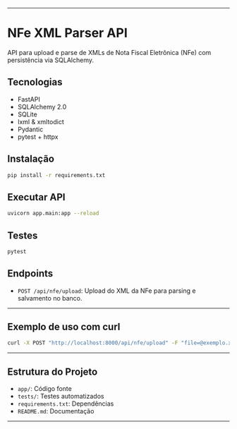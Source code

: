 
---
# NFe XML Parser API

API para upload e parse de XMLs de Nota Fiscal Eletrônica (NFe) com persistência via SQLAlchemy.

## Tecnologias

- FastAPI
- SQLAlchemy 2.0
- SQLite
- lxml & xmltodict
- Pydantic
- pytest + httpx

## Instalação

```bash
pip install -r requirements.txt
````

## Executar API

```bash
uvicorn app.main:app --reload
```

## Testes

```bash
pytest
```

## Endpoints

* `POST /api/nfe/upload`: Upload do XML da NFe para parsing e salvamento no banco.

---

## Exemplo de uso com curl

```bash
curl -X POST "http://localhost:8000/api/nfe/upload" -F "file=@exemplo.xml"
```

---

## Estrutura do Projeto

* `app/`: Código fonte
* `tests/`: Testes automatizados
* `requirements.txt`: Dependências
* `README.md`: Documentação

---